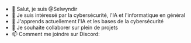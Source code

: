 - 👋 Salut, je suis @Selwyndir
- 👀 Je suis intéressé par la cybersécurité, l'IA et l'informatique en général
- 🌱 J'apprends actuellement l'IA et les bases de la cybersécurité
- 💞️ Je souhaite collaborer sur plein de projets
- 📫 Comment me joindre sur Discord: 
